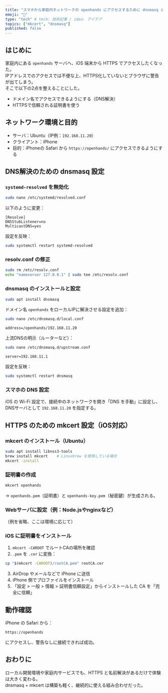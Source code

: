 ```yaml
---
title: "スマホから家庭内ネットワークの openhands にアクセスするために dnsmasq と証明書を整えたときの備忘録"
emoji: "👏"
type: "tech" # tech: 技術記事 / idea: アイデア
topics: ["mkcert", "dnsmasq"]
published: false
---
```

## はじめに

家庭内にある `openhands` サーバへ、iOS 端末から HTTPS でアクセスしたくなった。  
IPアドレスでのアクセスでは不便な上、HTTPS化していないとブラウザに警告が出てしまう。  
そこで以下の2点を整えることにした。

- ドメイン名でアクセスできるようにする（DNS解決）
- HTTPSで信頼される証明書を使う

## ネットワーク環境と目的

- サーバ：Ubuntu（IP例：`192.168.11.20`）
- クライアント：iPhone
- 目的：iPhoneの Safari から `https://openhands/` にアクセスできるようにする

## DNS解決のための dnsmasq 設定

### `systemd-resolved` を無効化

```bash
sudo nano /etc/systemd/resolved.conf
```

以下のように変更：

```
[Resolve]
DNSStubListener=no
MulticastDNS=yes
```

設定を反映：

```bash
sudo systemctl restart systemd-resolved
```

### resolv.conf の修正

```bash
sudo rm /etc/resolv.conf
echo "nameserver 127.0.0.1" | sudo tee /etc/resolv.conf
```

### dnsmasq のインストールと設定

```bash
sudo apt install dnsmasq
```

ドメイン名 `openhands` をローカルIPに解決させる設定を追加：

```bash
sudo nano /etc/dnsmasq.d/local.conf
```

```
address=/openhands/192.168.11.20
```

上流DNSの明示（ルーターなど）：

```bash
sudo nano /etc/dnsmasq.d/upstream.conf
```

```
server=192.168.11.1
```

設定を反映：

```bash
sudo systemctl restart dnsmasq
```

### スマホの DNS 設定

iOS の Wi-Fi 設定で、接続中のネットワークを開き「DNS を手動」に設定し、DNSサーバとして `192.168.11.20` を指定する。

## HTTPS のための mkcert 設定（iOS対応）

### mkcert のインストール（Ubuntu）

```bash
sudo apt install libnss3-tools
brew install mkcert    # Linuxbrew を使用している場合
mkcert -install
```

### 証明書の作成

```bash
mkcert openhands
```

→ `openhands.pem`（証明書）と `openhands-key.pem`（秘密鍵）が生成される。

### Webサーバに設定（例：Node.jsやnginxなど）

（例を省略、ここは環境に応じて）

### iOS に証明書をインストール

1. `mkcert -CAROOT` でルートCAの場所を確認
2. `.pem` を `.cer` に変換：

```bash
cp "$(mkcert -CAROOT)/rootCA.pem" rootCA.cer
```

3. AirDrop やメールなどで iPhone に送信
4. iPhone 側でプロファイルをインストール
5. 「設定 > 一般 > 情報 > 証明書信頼設定」からインストールした CA を「完全に信頼」

## 動作確認

iPhone の Safari から：

```
https://openhands
```

にアクセスし、警告なしに接続できれば成功。

## おわりに

ローカル開発環境や家庭内サービスでも、HTTPS と名前解決があるだけで体験は大きく変わる。  
dnsmasq + mkcert は構築も軽く、継続的に使える組み合わせだった。

